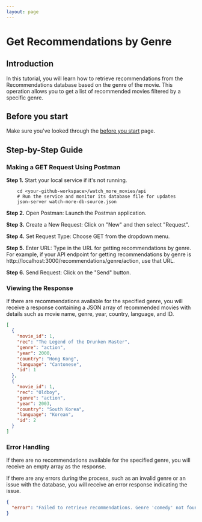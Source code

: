 ```yaml
---
layout: page
---
```


# Get Recommendations by Genre

## Introduction

In this tutorial, you will learn how to retrieve recommendations from the Recommendations database based on the genre of the movie. This operation allows you to get a list of recommended movies filtered by a specific genre.

## Before you start

Make sure you've looked through the [before you start](.../quickstart/before_you_start.md) page.

## Step-by-Step Guide

### Making a GET Request Using Postman

**Step 1.** Start your local service if it's not running.

```shell
    cd <your-github-workspace>/watch_more_movies/api
    # Run the service and monitor its database file for updates
    json-server watch-more-db-source.json
```

**Step 2.** Open Postman: Launch the Postman application.

**Step 3.** Create a New Request: Click on "New" and then select "Request".

**Step 4.** Set Request Type: Choose GET from the dropdown menu.

**Step 5.** Enter URL: Type in the URL for getting recommendations by genre. For example, if your API endpoint for getting recommendations by genre is http://localhost:3000/recommendations/genre/action, use that URL.

**Step 6.** Send Request: Click on the "Send" button.

### Viewing the Response

If there are recommendations available for the specified genre, you will receive a response containing a JSON array of recommended movies with details such as movie name, genre, year, country, language, and ID.

```json
[
  {
    "movie_id": 1,
    "rec": "The Legend of the Drunken Master",
    "genre": "action",
    "year": 2000,
    "country": "Hong Kong",
    "language": "Cantonese",
    "id": 1
  },
  {
    "movie_id": 1,
    "rec": "Oldboy",
    "genre": "action",
    "year": 2003,
    "country": "South Korea",
    "language": "Korean",
    "id": 2
  }
]
```

### Error Handling

If there are no recommendations available for the specified genre, you will receive an empty array as the response.

If there are any errors during the process, such as an invalid genre or an issue with the database, you will receive an error response indicating the issue.

```json
{
  "error": "Failed to retrieve recommendations. Genre 'comedy' not found in the database."
}
```


